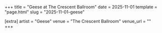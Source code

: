 +++
title = "Geese at The Crescent Ballroom"
date = 2025-11-01
template = "page.html"
slug = "2025-11-01-geese"

[extra]
artist = "Geese"
venue = "The Crescent Ballroom"
venue_url = ""
+++
